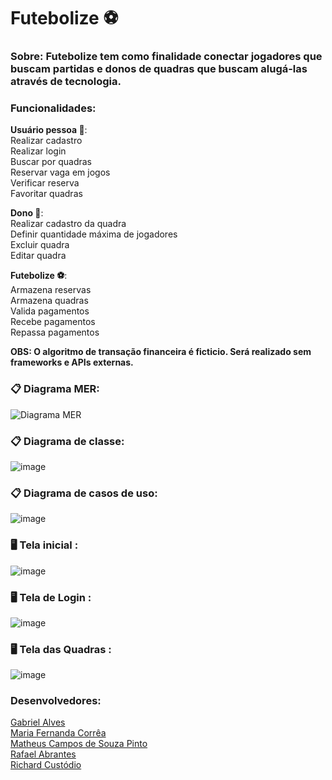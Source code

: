 # Futebolize ⚽ 

### Sobre: Futebolize tem como finalidade conectar jogadores que buscam partidas e donos de quadras que buscam alugá-las através de tecnologia.

### **Funcionalidades**:

**Usuário pessoa 👤**:<br>
Realizar cadastro<br>
Realizar login
<br>Buscar por quadras
<br>Reservar vaga em jogos
<br>Verificar reserva
<br>Favoritar quadras


**Dono 👤**: 
<br>Realizar cadastro da quadra 
<br>Definir quantidade máxima de jogadores
<br>Excluir quadra
<br>Editar quadra


**Futebolize ⚽**:
<br>Armazena reservas
<br>Armazena quadras
<br>Valida pagamentos
<br>Recebe pagamentos
<br>Repassa pagamentos

**OBS: O algoritmo de transação financeira é ficticio. Será realizado sem frameworks e APIs externas.**
 
### 📋 **Diagrama MER**:

![Diagrama MER](https://github.com/Prophantasia/futebolize/assets/98701412/23902ec3-5501-44f5-adbf-3f0e4830cc29)

### 📋 **Diagrama de classe**:
![image](https://github.com/Prophantasia/futebolize/assets/98701412/d3c7f089-000d-4541-b969-d5a080d911f1)

### 📋 **Diagrama de casos de uso**:
![image](https://github.com/Prophantasia/futebolize/assets/98701412/d52bb600-8ba9-40dc-b5bb-46cbee3b84fb)

 ### 🖥️ **Tela inicial** :
![image](https://github.com/Prophantasia/futebolize/assets/142766165/078a9218-2607-43d4-a11a-7580ec89fb3e)

 ### 🖥️ **Tela de Login** :
![image](https://github.com/Prophantasia/futebolize/assets/142766165/88592e86-9ae5-4cca-9089-4b66f2329c06)

 ### 🖥️ **Tela das Quadras** :
![image](https://github.com/Prophantasia/futebolize/assets/142766165/4a5d490a-064e-44a8-a645-d4cda8caa6ae)





### Desenvolvedores:
<a href="https://github.com/AlvesDDev" target="_blank">Gabriel Alves</a><br>
<a href="https://github.com/owmafe" target="_blank">Maria Fernanda Corrêa</a><br>
<a href="https://github.com/Prophantasia" target="_blank">Matheus Campos de Souza Pinto</a><br>
<a href="https://github.com/RafaelSoaresA" target="_blank">Rafael Abrantes</a><br>
<a href="https://github.com/richardOliveira11" target="_blank">Richard Custódio</a><br>
